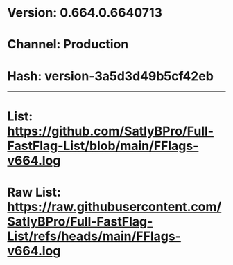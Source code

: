 # Version: 0.664.0.6640713
# Channel: Production
# Hash: version-3a5d3d49b5cf42eb

---

# List: https://github.com/SatlyBPro/Full-FastFlag-List/blob/main/FFlags-v664.log
# Raw List: https://raw.githubusercontent.com/SatlyBPro/Full-FastFlag-List/refs/heads/main/FFlags-v664.log
